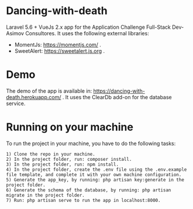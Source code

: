 # Dancing-with-death
Laravel 5.6 + VueJs 2.x app for the Application Challenge Full-Stack Dev-Asimov Consultores. It uses the following external libraries:

+ MomentJs: https://momentjs.com/ .
+ SweetAlert: https://sweetalert.js.org .

# Demo
The demo of the app is available in: https://dancing-with-death.herokuapp.com/ . It uses the ClearDb add-on for the database service. 

# Running on your machine
To run the project in your machine, you have to do the following tasks:

	1) Clone the repo in your machine.
	2) In the project folder, run: composer install.
	3) In the project folder, run: npm install.
	4) In the project folder, create the .env file using the .env.example file template, and complete it with your own machine configuration.
	5) Generate the app_key, by running: php artisan key:generate in the project folder.
	6) Generate the schema of the database, by running: php artisan migrate in the project folder.
	7) Run: php artisan serve to run the app in localhost:8000. 


